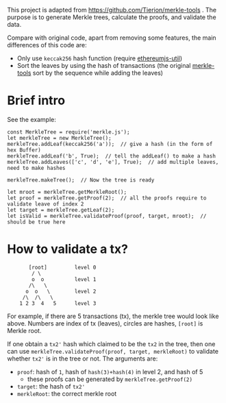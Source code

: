 This project is adapted from https://github.com/Tierion/merkle-tools .
The purpose is to generate Merkle trees, calculate the proofs, and validate the data.

Compare with original code, apart from removing some features, the main differences of this code are:
* Only use `keccak256` hash function (require [ethereumjs-util](https://github.com/ethereumjs/ethereumjs-util))
* Sort the leaves by using the hash of transactions (the original [merkle-tools](https://github.com/Tierion/merkle-tools)
sort by the sequence while adding the leaves)

# Brief intro
See the example:

    const MerkleTree = require('merkle.js');
    let merkleTree = new MerkleTree();
    merkleTree.addLeaf(keccak256('a'));  // give a hash (in the form of hex Buffer)
    merkleTree.addLeaf('b', True);  // tell the addLeaf() to make a hash
    merkleTree.addLeaves(['c', 'd', 'e'], True);  // add multiple leaves, need to make hashes

    merkleTree.makeTree();  // Now the tree is ready

    let mroot = merkleTree.getMerkleRoot();
    let proof = merkleTree.getProof(2);  // all the proofs require to validate leave of index 2
    let target = merkleTree.getLeaf(2);
    let isValid = merkleTree.validateProof(proof, target, mroot);  // should be true here


# How to validate a tx?

           [root]         level 0
            / \      
            o  o          level 1
           /\   \
          o  o   \        level 2
         /\  /\   \
        1 2 3  4   5      level 3

For example, if there are 5 transactions (tx), the merkle tree would look like above.
Numbers are index of tx (leaves), circles are hashes, `[root]` is Merkle root.

If one obtain a `tx2'` hash which claimed to be the `tx2` in the tree,
then one can use `merkleTree.validateProof(proof, target, merkleRoot)` to validate whether `tx2'` is in the tree or not.
The arguments are: 

* `proof`: hash of `1`, hash of `hash(3)+hash(4)` in level 2, and hash of 5
    - these proofs can be generated by `merkleTree.getProof(2)`
* `target`: the hash of `tx2'`
* `merkleRoot`: the correct merkle root
